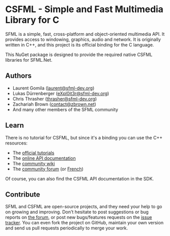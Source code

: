 # CSFML - Simple and Fast Multimedia Library for C

SFML is a simple, fast, cross-platform and object-oriented multimedia API.
It provides access to windowing, graphics, audio and network.
It is originally written in C++, and this project is its official binding for the C language.

This NuGet package is designed to provide the required native CSFML libraries for SFML.Net.

## Authors

  - Laurent Gomila (laurent@sfml-dev.org)
  - Lukas Dürrenberger (eXpl0it3r@sfml-dev.org)
  - Chris Thrasher (thrasher@sfml-dev.org)
  - Zachariah Brown (contact@zbrown.net)
  - And many other members of the SFML community

## Learn

There is no tutorial for CSFML, but since it's a binding you can use the C++ resources:

  * The [official tutorials](https://www.sfml-dev.org/tutorials/)
  * The [online API documentation](https://www.sfml-dev.org/documentation/)
  * The [community wiki](https://github.com/SFML/SFML/wiki/)
  * The [community forum](https://en.sfml-dev.org/forums/) (or [French](https://fr.sfml-dev.org/forums/))

Of course, you can also find the CSFML API documentation in the SDK.


## Contribute

SFML and CSFML are open-source projects, and they need your help to go on growing and improving.
Don't hesitate to post suggestions or bug reports on [the forum](https://en.sfml-dev.org/forums/), or post new bugs/features requests on the [issue tracker](https://github.com/SFML/CSFML/issues/).
You can even fork the project on GitHub, maintain your own version and send us pull requests periodically to merge your work.

